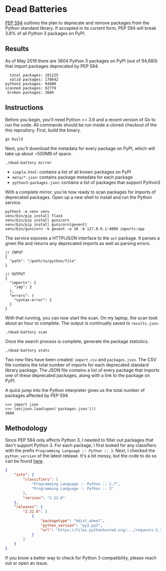 # Dead Batteries

[PEP 594](https://www.python.org/dev/peps/pep-0594/) outlines the plan to
deprecate and remove packages from the Python standard library. If accepted in
its current form, PEP 594 will break 3.8% of all Python 3 packages on PyPI.

## Results

As of May 2019 there are 3604 Python 3 packages on PyPI (out of 94,680) that
import packages deprecated by PEP 594.

```
  total packages: 181225
  valid packages: 178642
python3 packages: 94680
scanned packages: 92779
 broken packages: 3604
```

## Instructions

Before you begin, you'll need Python >= 3.6 and a recent version of Go to run
the code. All commands should be run inside a cloned checkout of the this
repository. First, build the binary.

```
go build
```

Next, you'll download the metadata for every package on PyPI, which will take
up about ~500MB of space.

```
./dead-battery mirror
```

* `simple.html`: contains a list of all known packages on PyPI  
* `meta/*.json`: contains package metadata for each package
* `python3-packages.json`: contains a list of packages that support Python3

With a complete mirror, you're now ready to scan packages for imports of
deprecated packages. Open up a new shell to install and run the Python service.

```
python3 -m venv venv
venv/bin/pip install flask
venv/bin/pip install gunicorn
venv/bin/pip install gunicorn[gevent]
venv/bin/gunicorn -k gevent -w 10 -b 127.0.0.1:4000 imports:app
```

The service exposes a HTTP/JSON interface to the `ast` package. It parses a
given file and returns any deprecated imports as well as parsing errors. 

```
// INPUT
{
  "path": "/path/to/python/file"
}

// OUTPUT
{ 
  "imports": {
    "imp": 2
  },
  "errors": {
    "syntax-error": 2
  }
}
```

With that running, you can now start the scan. On my laptop, the scan took
about an hour to complete. The output is continually saved to `results.json`.

```
./dead-battery scan
```

Once the search process is complete, generate the package statistics. 

```
./dead-battery stats
```

Two new files have been created: `import.csv` and `packages.json`. The CSV file
contains the total number of imports for each deprecated standard library
package. The JSON file contains a list of every package that imports one of
these deprecated packages, along with a link to the package on PyPI.

A quick jump into the Python interpreter gives us the total number of packages
affected by PEP 594.

```
>>> import json
>>> len(json.load(open('packages.json')))
3604
```

## Methodology 

Since PEP 594 only affects Python 3, I needed to filter out packages that don't
support Python 3. For each package, I first looked for any classifiers with the
prefix `Programming Language :: Python :: 3`. Next, I checked the
`python_version` of the latest release. It's a bit messy, but the code to do so
can be found [here][mirror].

```json
{
    "info": {
        "classifiers": [
            "Programming Language :: Python :: 2.7",
            "Programming Language :: Python :: 3"
        ],
        "version": "2.22.0"
    },
    "releases": {
        "2.22.0": [
            {
                "packagetype": "bdist_wheel",
                "python_version": "py2.py3",
                "url": "https://files.pythonhosted.org/.../requests-2.22.0-py2.py3-none-any.whl"
            }
        ]
    }
}
```

If you know a better way to check for Python 3 compatibility, please reach out
or open an issue.

[mirror]: https://github.com/kyleconroy/dead-batteries/blob/master/mirror.go#L114
